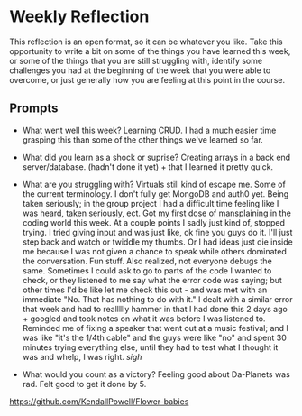 # Weekly Reflection
This reflection is an open format, so it can be whatever you like. Take this opportunity to write a bit on some of the things you have learned this week, or some of the things that you are still struggling with, identify some challenges you had at the beginning of the week that you were able to overcome, or just generally how you are feeling at this point in the course.

## Prompts
- What went well this week? 
Learning CRUD. I had a much easier time grasping this than some of the other things we've learned so far.

- What did you learn as a shock or suprise? 
Creating arrays in a back end server/database. (hadn't done it yet) + that I learned it pretty quick.

- What are you struggling with? 
Virtuals still kind of escape me. 
Some of the current terminology. 
I don't fully get MongoDB and auth0 yet. 
Being taken seriously; in the group project I had a difficult time feeling like I was heard, taken seriously, ect. Got my first dose of mansplaining in the coding world this week. At a couple points I sadly just kind of, stopped trying. I tried giving input and was just like, ok fine you guys do it. I'll just step back and watch or twiddle my thumbs. Or I had ideas just die inside me because I was not given a chance to speak while others dominated the conversation. Fun stuff. Also realized, not everyone debugs the same. Sometimes I could ask to go to parts of the code I wanted to check, or they listened to me say what the error code was saying; but other times I'd be like let me check this out - and was met with an immediate "No. That has nothing to do with it." I dealt with a similar error that week and had to reallllly hammer in that I had done this 2 days ago + googled and took notes on what it was before I was listened to. Reminded me of fixing a speaker that went out at a music festival; and I was like "it's the 1/4th cable" and the guys were like "no" and spent 30 minutes trying everything else, until they had to test what I thought it was and whelp, I was right. *sigh*

- What would you count as a victory?
Feeling good about Da-Planets was rad. Felt good to get it done by 5.


https://github.com/KendallPowell/Flower-babies
